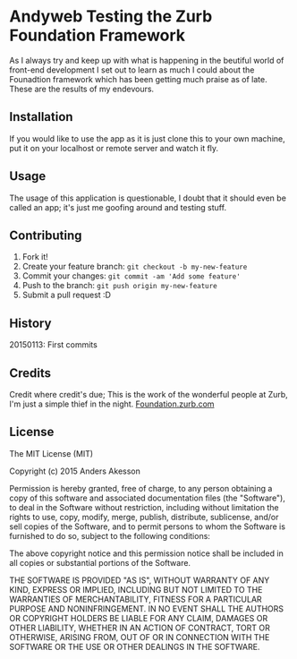# Andyweb Testing the Zurb Foundation Framework
As I always try and keep up with what is happening in the beutiful world of front-end development I set out
to learn as much I could about the Founadtion framework which has been getting much praise as of late. These are the results of my endevours.

## Installation

If you would like to use the app as it is just clone this to your own machine, put it on your localhost or remote server and watch it fly.

## Usage

The usage of this application is questionable, I doubt that it should even be called an app; it's just me goofing around and testing stuff.

## Contributing

1. Fork it!
2. Create your feature branch: `git checkout -b my-new-feature`
3. Commit your changes: `git commit -am 'Add some feature'`
4. Push to the branch: `git push origin my-new-feature`
5. Submit a pull request :D

## History

20150113: First commits

## Credits

Credit where credit's due; This is the work of the wonderful people at Zurb, I'm just a simple thief in the night.
<a href="http://foundation.zurb.com/" target="_blank">Foundation.zurb.com</a>

## License

The MIT License (MIT)

Copyright (c) 2015 Anders Akesson

Permission is hereby granted, free of charge, to any person obtaining a copy
of this software and associated documentation files (the "Software"), to deal
in the Software without restriction, including without limitation the rights
to use, copy, modify, merge, publish, distribute, sublicense, and/or sell
copies of the Software, and to permit persons to whom the Software is
furnished to do so, subject to the following conditions:

The above copyright notice and this permission notice shall be included in all
copies or substantial portions of the Software.

THE SOFTWARE IS PROVIDED "AS IS", WITHOUT WARRANTY OF ANY KIND, EXPRESS OR
IMPLIED, INCLUDING BUT NOT LIMITED TO THE WARRANTIES OF MERCHANTABILITY,
FITNESS FOR A PARTICULAR PURPOSE AND NONINFRINGEMENT. IN NO EVENT SHALL THE
AUTHORS OR COPYRIGHT HOLDERS BE LIABLE FOR ANY CLAIM, DAMAGES OR OTHER
LIABILITY, WHETHER IN AN ACTION OF CONTRACT, TORT OR OTHERWISE, ARISING FROM,
OUT OF OR IN CONNECTION WITH THE SOFTWARE OR THE USE OR OTHER DEALINGS IN THE
SOFTWARE.
